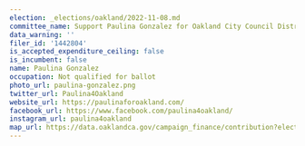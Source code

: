 ```yaml
---
election: _elections/oakland/2022-11-08.md
committee_name: Support Paulina Gonzalez for Oakland City Council District 6
data_warning: ''
filer_id: '1442804'
is_accepted_expenditure_ceiling: false
is_incumbent: false
name: Paulina Gonzalez
occupation: Not qualified for ballot
photo_url: paulina-gonzalez.png
twitter_url: Paulina4Oakland
website_url: https://paulinaforoakland.com/
facebook_url: https://www.facebook.com/paulina4oakland/
instagram_url: paulina4oakland
map_url: https://data.oaklandca.gov/campaign_finance/contribution?electionYear=2022&candidates=1442804&since=2020-02-22&until=2022-06-30
---
```

